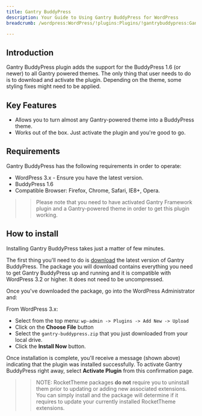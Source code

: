 ```yaml
---
title: Gantry BuddyPress
description: Your Guide to Using Gantry BuddyPress for WordPress
breadcrumb: /wordpress:WordPress/!plugins:Plugins/!gantrybuddypress:GantryBuddyPress

---
```


Introduction
-----

Gantry BuddyPress plugin adds the support for the BuddyPress 1.6 (or newer) to all Gantry powered themes. The only thing that user needs to do is to download and activate the plugin. Depending on the theme, some styling fixes might need to be applied.

Key Features
------------

* Allows you to turn almost any Gantry-powered theme into a BuddyPress theme.
* Works out of the box. Just activate the plugin and you're good to go.

Requirements
------------

Gantry BuddyPress has the following requirements in order to operate:

* WordPress 3.x - Ensure you have the latest version.
* BuddyPress 1.6
* Compatible Browser: Firefox, Chrome, Safari, IE8+, Opera.

>> Please note that you need to have activated Gantry Framework plugin and a Gantry-powered theme in order to get this plugin working.

How to install
--------------

Installing Gantry BuddyPress takes just a matter of few minutes.

The first thing you'll need to do is [download][download] the latest version of Gantry BuddyPress. The package you will download contains everything you need to get Gantry BuddyPress up and running and it is compatible with WordPress 3.2 or higher. It does not need to be uncompressed. 

Once you've downloaded the package, go into the WordPress Administrator and:

From WordPress 3.x:

* Select from the top menu: `wp-admin -> Plugins -> Add New -> Upload`
* Click on the **Choose File** button
* Select the `gantry-buddypress.zip` that you just downloaded from your local drive.
* Click the **Install Now** button.

Once installation is complete, you'll receive a message (shown above) indicating that the plugin was installed successfully. To activate Gantry BuddyPress right away, select **Activate Plugin** from this confirmation page.

>> NOTE: RocketTheme packages **do not** require you to uninstall them prior to updating or adding new associated extensions. You can simply install and the package will determine if it requires to update your currently installed RocketTheme extensions.

[download]: http://www.rockettheme.com/wordpress-downloads/plugins/free/2623-gantry-buddypress